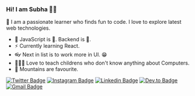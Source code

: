 ### Hi! I am Subha 👋🏽
🎨 I am a passionate learner who finds fun to code. I love to explore latest web technologies.
* 👔 JavaScript is 💝. Backend is 🌟.
* ⚡ Currently learning React.
* 👓 Next in list is to work more in UI. 😁
* 👨🏽‍🏫 Love to teach childrens who don't know anything about Computers.
* 🌄 Mountains are favourite.

[![Twitter Badge](https://img.shields.io/badge/-@Ami_Subha-1ca0f1?style=flat-square&labelColor=1ca0f1&logo=twitter&logoColor=white&link=https://twitter.com/Ami_Subha)](https://twitter.com/Ami_Subha) [![Instagram Badge](https://img.shields.io/badge/-nemotivity-E1306C?style=flat-square&labelColor=E1306C&logo=instagram&logoColor=white&link=https://www.instagram.com/nemotivity/)](https://www.instagram.com/nemotivity/) [![Linkedin Badge](https://img.shields.io/badge/-subhachanda-blue?style=flat-square&logo=Linkedin&logoColor=white&link=https://www.linkedin.com/in/subha-chanda/)](https://www.linkedin.com/in/subha-chanda/) [![Dev.to Badge](https://img.shields.io/badge/-@nemo011-000000?style=flat-square&labelColor=000000&logo=Dev.to&link=https://dev.to/nemo011/)](https://dev.to/nemo011)
[![Gmail Badge](https://img.shields.io/badge/-nemotivity@gmail.com-c14438?style=flat-square&logo=Gmail&logoColor=white&link=mailto:nemotivity@gmail.com)](mailto:kraghav123@gmail.com)

<!--
**nemo0/nemo0** is a ✨ _special_ ✨ repository because its `README.md` (this file) appears on your GitHub profile.

Here are some ideas to get you started:

- 🔭 I’m currently working on ...
- 🌱 I’m currently learning ...
- 👯 I’m looking to collaborate on ...
- 🤔 I’m looking for help with ...
- 💬 Ask me about ...
- 📫 How to reach me: ...
- 😄 Pronouns: ...
- ⚡ Fun fact: ...
-->
